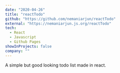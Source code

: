 ```yaml
---
date: "2020-04-26"
title: "reactTodo"
github: "https://github.com/nemaniarjun/reactTodo"
external: "https://nemaniarjun.js.org/reactTodo"
tech:
  - React
  - Javascript
  - Github Pages
showInProjects: false
company: ""
---
```


A simple but good looking todo list made in react.
